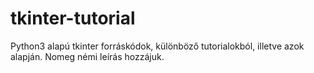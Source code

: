 # tkinter-tutorial
Python3 alapú tkinter forráskódok, különböző tutorialokból, illetve azok alapján.
Nomeg némi leírás hozzájuk.

